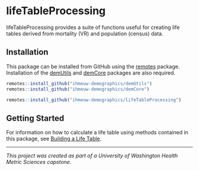 # lifeTableProcessing

<!-- badges: start -->
<!-- badges: end -->

lifeTableProcessing provides a suite of functions useful for creating life 
tables derived from mortality (VR) and population (census) data.

## Installation

This package can be installed from GitHub using the [remotes](https://remotes.r-lib.org/) package.
Installation of the [demUtils](https://github.com/ihmeuw-demographics/demUtils) and [demCore](https://github.com/ihmeuw-demographics/demCore) packages are also required.

```r
remotes::install_github("ihmeuw-demographics/demUtils")
remotes::install_github("ihmeuw-demographics/demCore")

remotes::install_github("ihmeuw-demographics/lifeTableProcessing")
```

## Getting Started

For information on how to calculate a life table using methods contained in this
package, see [Building a Life Table](https://ihmeuw-demographics.github.io/lifeTableProcessing/articles/build_lifetable.html).

---

_This project was created as part of a University of Washington Health Metric 
Sciences capstone._
